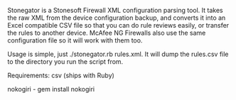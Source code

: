 Stonegator is a Stonesoft Firewall XML configuration parsing tool. It takes the raw XML from the device configuration backup, and converts
it into an Excel compatible CSV file so that you can do rule reviews easily, or transfer the rules to another device.
McAfee NG Firewalls also use the same configuration file so it will work with them too.

Usage is simple, just ./stonegator.rb rules.xml. It will dump the rules.csv file to the directory you run the script from.

Requirements:
csv (ships with Ruby)

nokogiri - gem install nokogiri
